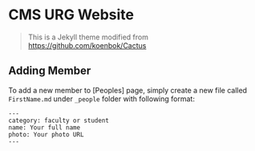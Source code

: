 # CMS URG Website

> This is a Jekyll theme modified from https://github.com/koenbok/Cactus

## Adding Member

To add a new member to [Peoples] page, simply create a new file called `FirstName.md` under `_people` folder with following format:

```
---
category: faculty or student
name: Your full name
photo: Your photo URL
---
```